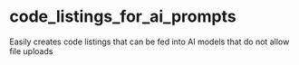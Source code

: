 # code_listings_for_ai_prompts
Easily creates code listings that can be fed into AI models that do not allow file uploads
